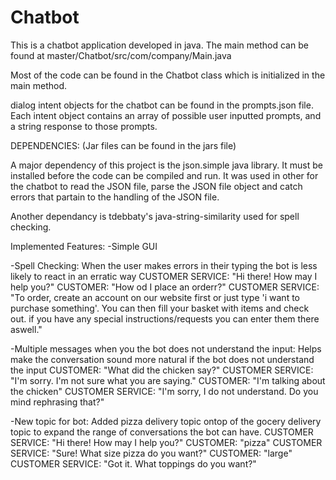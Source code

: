 # Chatbot
This is a chatbot application developed in java. The main method can be found at master/Chatbot/src/com/company/Main.java

Most of the code can be found in the Chatbot class which is initialized in the main method.

dialog intent objects for the chatbot can be found in the prompts.json file. Each intent object contains an array of possible user inputted prompts, and a string response to those prompts. 

DEPENDENCIES:
(Jar files can be found in the jars file)

A major dependency of this project is the json.simple java library. It must be installed before the code can be compiled and run. It was used in other for the chatbot to read the JSON file, parse the JSON file object and catch errors that partain to the handling of the JSON file.

Another dependancy is tdebbaty's java-string-similarity used for spell checking. 

Implemented Features:
-Simple GUI

-Spell Checking:
  When the user makes errors in their typing the bot is less likely to react in an erratic way
  CUSTOMER SERVICE: "Hi there! How may I help you?"
  CUSTOMER: "How od I place an orderr?"
  CUSTOMER SERVICE: "To order, create an account on our website first or just type 'i want to purchase something'. You can then fill                          your basket with items and check out. if you have any special instructions/requests you can enter them there                            aswell."


-Multiple messages when you the bot does not understand the input:
  Helps make the conversation sound more natural if the bot does not understand the input
  CUSTOMER: "What did the chicken say?"
  CUSTOMER SERVICE: "I'm sorry. I'm not sure what you are saying."
  CUSTOMER: "I'm talking about the chicken"
  CUSTOMER SERVICE: "I'm sorry, I do not understand. Do you mind rephrasing that?"

-New topic for bot:
  Added pizza delivery topic ontop of the gocery delivery topic to expand the range of conversations the bot can have.
  CUSTOMER SERVICE: "Hi there! How may I help you?"
  CUSTOMER: "pizza"
  CUSTOMER SERVICE: "Sure! What size pizza do you want?"
  CUSTOMER: "large"
  CUSTOMER SERVICE: "Got it. What toppings do you want?"


